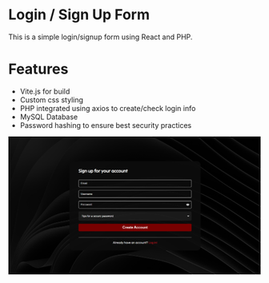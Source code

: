 # Login / Sign Up Form

This is a simple login/signup form using React and PHP.

# Features
  - Vite.js for build
  - Custom css styling
  - PHP integrated using axios to create/check login info
  - MySQL Database
  - Password hashing to ensure best security practices

![Preview](/preview.png)
